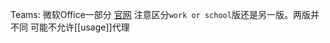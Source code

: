 Teams: 微软Office一部分
[官网](https://www.microsoft.com/en-us/microsoft-teams/download-app#desktopAppDownloadregion)
注意区分`work or school`版还是另一版。两版并不同
可能不允许[[usage]]代理
